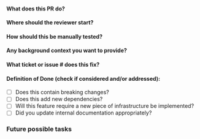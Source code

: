 #### What does this PR do?



#### Where should the reviewer start?



#### How should this be manually tested?



#### Any background context you want to provide?



#### What ticket or issue # does this fix?



#### Definition of Done (check if considered and/or addressed):

- [ ] Does this contain breaking changes?
- [ ] Does this add new dependencies?
- [ ] Will this feature require a new piece of infrastructure be implemented?
- [ ] Did you update internal documentation appropriately?

### Future possible tasks
